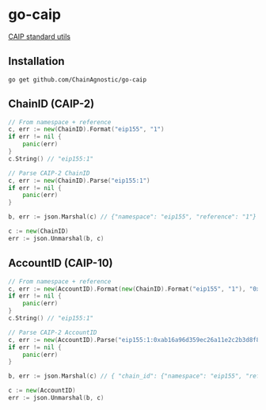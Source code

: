 # go-caip

[CAIP standard utils](https://github.com/ChainAgnostic/CAIPs)

## Installation

```
go get github.com/ChainAgnostic/go-caip
```

## ChainID (CAIP-2)

```go
// From namespace + reference
c, err := new(ChainID).Format("eip155", "1")
if err != nil {
    panic(err)
}
c.String() // "eip155:1"

// Parse CAIP-2 ChainID
c, err := new(ChainID).Parse("eip155:1")
if err != nil {
    panic(err)
}

b, err := json.Marshal(c) // {"namespace": "eip155", "reference": "1"}

c := new(ChainID)
err := json.Unmarshal(b, c)
```

## AccountID (CAIP-10)

```go
// From namespace + reference
c, err := new(AccountID).Format(new(ChainID).Format("eip155", "1"), "0xab16a96d359ec26a11e2c2b3d8f8b8942d5bfcdb")
if err != nil {
    panic(err)
}
c.String() // "eip155:1"

// Parse CAIP-2 AccountID
c, err := new(AccountID).Parse("eip155:1:0xab16a96d359ec26a11e2c2b3d8f8b8942d5bfcdb")
if err != nil {
    panic(err)
}

b, err := json.Marshal(c) // { "chain_id": {"namespace": "eip155", "reference": "1"}, "account_address": 0xab16a96d359ec26a11e2c2b3d8f8b8942d5bfcdb" }

c := new(AccountID)
err := json.Unmarshal(b, c)
```
